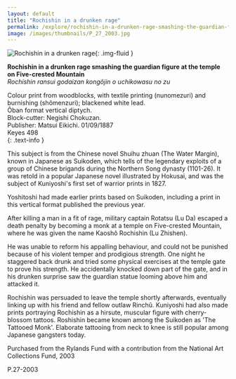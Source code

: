 ```yaml
---
layout: default
title: "Rochishin in a drunken rage"
permalink: /explore/rochishin-in-a-drunken-rage-smashing-the-guardian-figure
image: /images/thumbnails/P_27_2003.jpg
---
```


![Rochishin in a drunken rage]({{site.baseurl}}/images/P_27_2003.jpg){: .img-fluid }

**Rochishin in a drunken rage smashing the guardian figure at the temple on Five-crested Mountain**  
_Rochishin ransui godaizan kongôjin o uchikowasu no zu_

Colour print from woodblocks, with textile printing (nunomezuri) and burnishing (shômenzuri); blackened white lead.  
Ôban format vertical diptych.  
Block-cutter: Negishi Chokuzan.  
Publisher: Matsui Eikichi. 01/09/1887  
Keyes 498  
{: .text-info }

This subject is from the Chinese novel Shuihu zhuan (The Water Margin), known in Japanese as Suikoden, which tells of the legendary exploits of a group of Chinese brigands during the Northern Song dynasty (1101-26). It was retold in a popular
Japanese novel illustrated by Hokusai, and was the subject of Kuniyoshi's
first set of warrior prints in 1827.

Yoshitoshi had made earlier prints based on Suikoden, including a print in this vertical format published the previous year.

After killing a man in a fit of rage, military captain Rotatsu (Lu Da) escaped a death
penalty by becoming a monk at a temple on Five-crested Mountain,
where he was given the name Kaoshô Rochishin (Lu Zhishen).

He was unable to reform his appalling behaviour, and could not be
punished because of his violent temper and prodigious strength.
One night he staggered back drunk and tried some physical exercises
at the temple gate to prove his strength. He accidentally knocked
down part of the gate, and in his drunken surprise saw the guardian
statue looming above him and attacked it.

Rochishin was persuaded
to leave the temple shortly afterwards, eventually linking up with
his friend and fellow outlaw Rinchû.
Kuniyoshi had also made prints portraying Rochishin as a hirsute, muscular figure with cherry-blossom tattoos. Roshishin became known among the Suikoden as
'The Tattooed Monk'. Elaborate tattooing from neck to knee is still
popular among Japanese gangsters today.

Purchased from the Rylands Fund with a contribution from the National Art Collections Fund, 2003

P.27-2003
